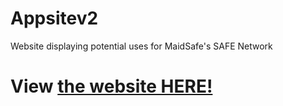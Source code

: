 # Appsitev2
Website displaying potential uses for MaidSafe's SAFE Network

# View <a href="http://wkgallo3.github.io/Appsitev2">the website HERE!</a>
